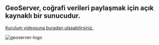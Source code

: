 GeoServer, coğrafi verileri paylaşmak için açık kaynaklı bir sunucudur.
------
 
 
 


[Kurulum videosuna buradan ulaşabilirsiniz.](https://www.youtube.com/watch?v=g2-N9bFI23k)


![geoserver-logo](https://user-images.githubusercontent.com/95212909/158010350-bb4e99a6-3f29-44b4-9293-7c185df9a71d.png)
